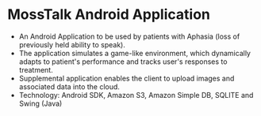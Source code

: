 # MossTalk Android Application

- An Android Application to be used by patients with Aphasia (loss of previously held ability to speak).
- The application simulates a game-like environment, which dynamically adapts to patient's performance and tracks user's responses to treatment.
- Supplemental application enables the client to upload images and associated data into the cloud.
- Technology: Android SDK, Amazon S3, Amazon Simple DB, SQLITE and Swing (Java)
